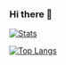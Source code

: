 ### Hi there 👋

<!--
**hsebs/hsebs** is a ✨ _special_ ✨ repository because its `README.md` (this file) appears on your GitHub profile.

Here are some ideas to get you started:

- 🔭 I’m currently working on ...
- 🌱 I’m currently learning ...
- 👯 I’m looking to collaborate on ...
- 🤔 I’m looking for help with ...
- 💬 Ask me about ...
- 📫 How to reach me: ...
- 😄 Pronouns: ...
- ⚡ Fun fact: ...
-->

[![Stats](https://github-readme-stats.vercel.app/api?username=hsebs&show_icons=true&count_private=true)](https://github.com/hsebs)

[![Top Langs](https://github-readme-stats.vercel.app/api/top-langs/?username=hsebs&layout=compact)](https://github.com/hsebs)

